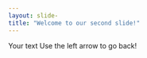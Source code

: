 ```yaml
---
layout: slide-
title: "Welcome to our second slide!"
---
```

Your text
Use the left arrow to go back!
